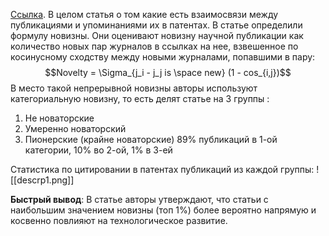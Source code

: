 [Ссылка](https://works.bepress.com/jwang/22/).
В целом статья о том какие есть взаимосвязи между публикациями и упоминаниями их в патентах.
В статье определили формулу новизны. Они оценивают новизну научной публикации как количество новых пар журналов в ссылках на нее, взвешенное по косинусному сходству между новыми журналами, попавшими в пару:
$$Novelty = \Sigma_{j_i - j_j is \space new} (1 - cos_{i,j})$$
В место такой непрерывной новизны авторы используют категориальную новизну, то есть делят статье на 3 группы :
1) Не новаторские
2) Умеренно новаторский
3) Пионерские (крайне новаторские)
89% публикаций в 1-ой категории, 10% во 2-ой, 1% в 3-ей

Статистика по цитировании в патентах публикаций из каждой группы: 
![[descrp1.png]]


**Быстрый вывод**:
В статье авторы утверждают, что статьи с наибольшим значением новизны (топ 1%) более вероятно напрямую и косвенно повлияют на технологическое развитие.
